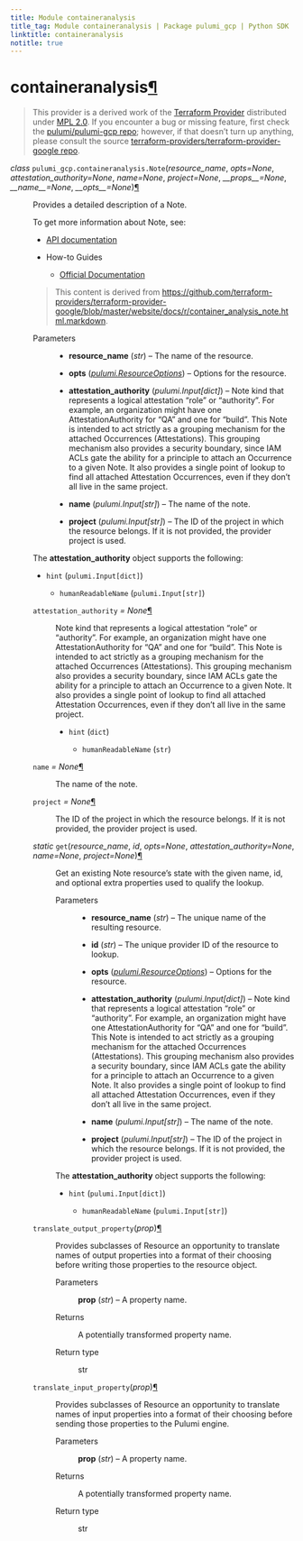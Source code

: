 ```yaml
---
title: Module containeranalysis
title_tag: Module containeranalysis | Package pulumi_gcp | Python SDK
linktitle: containeranalysis
notitle: true
---
```


<div class="section" id="containeranalysis">
<h1>containeranalysis<a class="headerlink" href="#containeranalysis" title="Permalink to this headline">¶</a></h1>
<blockquote>
<div><p>This provider is a derived work of the <a class="reference external" href="https://github.com/terraform-providers/terraform-provider-google">Terraform Provider</a> distributed under
<a class="reference external" href="https://www.mozilla.org/en-US/MPL/2.0/">MPL 2.0</a>. If you encounter a bug or missing feature, first check the
<a class="reference external" href="https://github.com/pulumi/pulumi-gcp/issues">pulumi/pulumi-gcp repo</a>; however, if that doesn’t turn up
anything, please consult the source <a class="reference external" href="https://github.com/terraform-providers/terraform-provider-google/issues">terraform-providers/terraform-provider-google repo</a>.</p>
</div></blockquote>
<span class="target" id="module-pulumi_gcp.containeranalysis"></span><dl class="class">
<dt id="pulumi_gcp.containeranalysis.Note">
<em class="property">class </em><code class="sig-prename descclassname">pulumi_gcp.containeranalysis.</code><code class="sig-name descname">Note</code><span class="sig-paren">(</span><em class="sig-param">resource_name</em>, <em class="sig-param">opts=None</em>, <em class="sig-param">attestation_authority=None</em>, <em class="sig-param">name=None</em>, <em class="sig-param">project=None</em>, <em class="sig-param">__props__=None</em>, <em class="sig-param">__name__=None</em>, <em class="sig-param">__opts__=None</em><span class="sig-paren">)</span><a class="headerlink" href="#pulumi_gcp.containeranalysis.Note" title="Permalink to this definition">¶</a></dt>
<dd><p>Provides a detailed description of a Note.</p>
<p>To get more information about Note, see:</p>
<ul class="simple">
<li><p><a class="reference external" href="https://cloud.google.com/container-analysis/api/reference/rest/">API documentation</a></p></li>
<li><p>How-to Guides</p>
<ul>
<li><p><a class="reference external" href="https://cloud.google.com/container-analysis/">Official Documentation</a></p></li>
</ul>
</li>
</ul>
<blockquote>
<div><p>This content is derived from <a class="reference external" href="https://github.com/terraform-providers/terraform-provider-google/blob/master/website/docs/r/container_analysis_note.html.markdown">https://github.com/terraform-providers/terraform-provider-google/blob/master/website/docs/r/container_analysis_note.html.markdown</a>.</p>
</div></blockquote>
<dl class="field-list simple">
<dt class="field-odd">Parameters</dt>
<dd class="field-odd"><ul class="simple">
<li><p><strong>resource_name</strong> (<em>str</em>) – The name of the resource.</p></li>
<li><p><strong>opts</strong> (<a class="reference internal" href="../../pulumi/#pulumi.ResourceOptions" title="pulumi.ResourceOptions"><em>pulumi.ResourceOptions</em></a>) – Options for the resource.</p></li>
<li><p><strong>attestation_authority</strong> (<em>pulumi.Input</em><em>[</em><em>dict</em><em>]</em>) – Note kind that represents a logical attestation “role” or “authority”. For example, an organization might have one
AttestationAuthority for “QA” and one for “build”. This Note is intended to act strictly as a grouping mechanism for the
attached Occurrences (Attestations). This grouping mechanism also provides a security boundary, since IAM ACLs gate the
ability for a principle to attach an Occurrence to a given Note. It also provides a single point of lookup to find all
attached Attestation Occurrences, even if they don’t all live in the same project.</p></li>
<li><p><strong>name</strong> (<em>pulumi.Input</em><em>[</em><em>str</em><em>]</em>) – The name of the note.</p></li>
<li><p><strong>project</strong> (<em>pulumi.Input</em><em>[</em><em>str</em><em>]</em>) – The ID of the project in which the resource belongs.
If it is not provided, the provider project is used.</p></li>
</ul>
</dd>
</dl>
<p>The <strong>attestation_authority</strong> object supports the following:</p>
<ul class="simple">
<li><p><code class="docutils literal notranslate"><span class="pre">hint</span></code> (<code class="docutils literal notranslate"><span class="pre">pulumi.Input[dict]</span></code>)</p>
<ul>
<li><p><code class="docutils literal notranslate"><span class="pre">humanReadableName</span></code> (<code class="docutils literal notranslate"><span class="pre">pulumi.Input[str]</span></code>)</p></li>
</ul>
</li>
</ul>
<dl class="attribute">
<dt id="pulumi_gcp.containeranalysis.Note.attestation_authority">
<code class="sig-name descname">attestation_authority</code><em class="property"> = None</em><a class="headerlink" href="#pulumi_gcp.containeranalysis.Note.attestation_authority" title="Permalink to this definition">¶</a></dt>
<dd><p>Note kind that represents a logical attestation “role” or “authority”. For example, an organization might have one
AttestationAuthority for “QA” and one for “build”. This Note is intended to act strictly as a grouping mechanism for the
attached Occurrences (Attestations). This grouping mechanism also provides a security boundary, since IAM ACLs gate the
ability for a principle to attach an Occurrence to a given Note. It also provides a single point of lookup to find all
attached Attestation Occurrences, even if they don’t all live in the same project.</p>
<ul class="simple">
<li><p><code class="docutils literal notranslate"><span class="pre">hint</span></code> (<code class="docutils literal notranslate"><span class="pre">dict</span></code>)</p>
<ul>
<li><p><code class="docutils literal notranslate"><span class="pre">humanReadableName</span></code> (<code class="docutils literal notranslate"><span class="pre">str</span></code>)</p></li>
</ul>
</li>
</ul>
</dd></dl>

<dl class="attribute">
<dt id="pulumi_gcp.containeranalysis.Note.name">
<code class="sig-name descname">name</code><em class="property"> = None</em><a class="headerlink" href="#pulumi_gcp.containeranalysis.Note.name" title="Permalink to this definition">¶</a></dt>
<dd><p>The name of the note.</p>
</dd></dl>

<dl class="attribute">
<dt id="pulumi_gcp.containeranalysis.Note.project">
<code class="sig-name descname">project</code><em class="property"> = None</em><a class="headerlink" href="#pulumi_gcp.containeranalysis.Note.project" title="Permalink to this definition">¶</a></dt>
<dd><p>The ID of the project in which the resource belongs.
If it is not provided, the provider project is used.</p>
</dd></dl>

<dl class="method">
<dt id="pulumi_gcp.containeranalysis.Note.get">
<em class="property">static </em><code class="sig-name descname">get</code><span class="sig-paren">(</span><em class="sig-param">resource_name</em>, <em class="sig-param">id</em>, <em class="sig-param">opts=None</em>, <em class="sig-param">attestation_authority=None</em>, <em class="sig-param">name=None</em>, <em class="sig-param">project=None</em><span class="sig-paren">)</span><a class="headerlink" href="#pulumi_gcp.containeranalysis.Note.get" title="Permalink to this definition">¶</a></dt>
<dd><p>Get an existing Note resource’s state with the given name, id, and optional extra
properties used to qualify the lookup.</p>
<dl class="field-list simple">
<dt class="field-odd">Parameters</dt>
<dd class="field-odd"><ul class="simple">
<li><p><strong>resource_name</strong> (<em>str</em>) – The unique name of the resulting resource.</p></li>
<li><p><strong>id</strong> (<em>str</em>) – The unique provider ID of the resource to lookup.</p></li>
<li><p><strong>opts</strong> (<a class="reference internal" href="../../pulumi/#pulumi.ResourceOptions" title="pulumi.ResourceOptions"><em>pulumi.ResourceOptions</em></a>) – Options for the resource.</p></li>
<li><p><strong>attestation_authority</strong> (<em>pulumi.Input</em><em>[</em><em>dict</em><em>]</em>) – Note kind that represents a logical attestation “role” or “authority”. For example, an organization might have one
AttestationAuthority for “QA” and one for “build”. This Note is intended to act strictly as a grouping mechanism for the
attached Occurrences (Attestations). This grouping mechanism also provides a security boundary, since IAM ACLs gate the
ability for a principle to attach an Occurrence to a given Note. It also provides a single point of lookup to find all
attached Attestation Occurrences, even if they don’t all live in the same project.</p></li>
<li><p><strong>name</strong> (<em>pulumi.Input</em><em>[</em><em>str</em><em>]</em>) – The name of the note.</p></li>
<li><p><strong>project</strong> (<em>pulumi.Input</em><em>[</em><em>str</em><em>]</em>) – The ID of the project in which the resource belongs.
If it is not provided, the provider project is used.</p></li>
</ul>
</dd>
</dl>
<p>The <strong>attestation_authority</strong> object supports the following:</p>
<ul class="simple">
<li><p><code class="docutils literal notranslate"><span class="pre">hint</span></code> (<code class="docutils literal notranslate"><span class="pre">pulumi.Input[dict]</span></code>)</p>
<ul>
<li><p><code class="docutils literal notranslate"><span class="pre">humanReadableName</span></code> (<code class="docutils literal notranslate"><span class="pre">pulumi.Input[str]</span></code>)</p></li>
</ul>
</li>
</ul>
</dd></dl>

<dl class="method">
<dt id="pulumi_gcp.containeranalysis.Note.translate_output_property">
<code class="sig-name descname">translate_output_property</code><span class="sig-paren">(</span><em class="sig-param">prop</em><span class="sig-paren">)</span><a class="headerlink" href="#pulumi_gcp.containeranalysis.Note.translate_output_property" title="Permalink to this definition">¶</a></dt>
<dd><p>Provides subclasses of Resource an opportunity to translate names of output properties
into a format of their choosing before writing those properties to the resource object.</p>
<dl class="field-list simple">
<dt class="field-odd">Parameters</dt>
<dd class="field-odd"><p><strong>prop</strong> (<em>str</em>) – A property name.</p>
</dd>
<dt class="field-even">Returns</dt>
<dd class="field-even"><p>A potentially transformed property name.</p>
</dd>
<dt class="field-odd">Return type</dt>
<dd class="field-odd"><p>str</p>
</dd>
</dl>
</dd></dl>

<dl class="method">
<dt id="pulumi_gcp.containeranalysis.Note.translate_input_property">
<code class="sig-name descname">translate_input_property</code><span class="sig-paren">(</span><em class="sig-param">prop</em><span class="sig-paren">)</span><a class="headerlink" href="#pulumi_gcp.containeranalysis.Note.translate_input_property" title="Permalink to this definition">¶</a></dt>
<dd><p>Provides subclasses of Resource an opportunity to translate names of input properties into
a format of their choosing before sending those properties to the Pulumi engine.</p>
<dl class="field-list simple">
<dt class="field-odd">Parameters</dt>
<dd class="field-odd"><p><strong>prop</strong> (<em>str</em>) – A property name.</p>
</dd>
<dt class="field-even">Returns</dt>
<dd class="field-even"><p>A potentially transformed property name.</p>
</dd>
<dt class="field-odd">Return type</dt>
<dd class="field-odd"><p>str</p>
</dd>
</dl>
</dd></dl>

</dd></dl>

</div>
